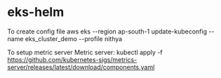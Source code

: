 # eks-helm

To create config file
aws eks --region ap-south-1 update-kubeconfig --name eks_cluster_demo --profile nithya

To setup metric server
Metric server:
kubectl apply -f https://github.com/kubernetes-sigs/metrics-server/releases/latest/download/components.yaml
